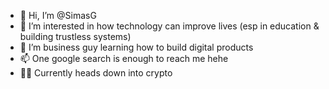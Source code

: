 - 👋 Hi, I’m @SimasG
- 👀 I’m interested in how technology can improve lives (esp in education & building trustless systems)
- 🌱 I’m business guy learning how to build digital products
- 📫 One google search is enough to reach me hehe
- 👨‍💻 Currently heads down into crypto

<!---
SimasG/SimasG is a ✨ special ✨ repository because its `README.md` (this file) appears on your GitHub profile.
You can click the Preview link to take a look at your changes.
--->

